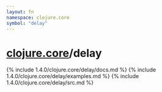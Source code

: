 ```yaml
---
layout: fn
namespace: clojure.core
symbol: "delay"
---
```


# [clojure.core](../)/delay

{% include 1.4.0/clojure.core/delay/docs.md %}
{% include 1.4.0/clojure.core/delay/examples.md %}
{% include 1.4.0/clojure.core/delay/src.md %}

